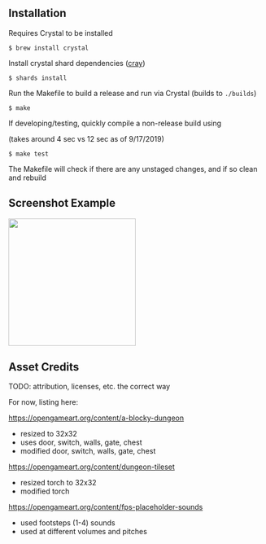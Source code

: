 ## Installation

Requires Crystal to be installed

```
$ brew install crystal
```

Install crystal shard dependencies ([cray](https://github.com/tapgg/cray))

```
$ shards install
```

Run the Makefile to build a release and run via Crystal (builds to `./builds`)

```
$ make
```

If developing/testing, quickly compile a non-release build using

(takes around 4 sec vs 12 sec as of 9/17/2019)

```
$ make test
```

The Makefile will check if there are any unstaged changes, and if so clean and rebuild

## Screenshot Example

<img src="https://user-images.githubusercontent.com/2223822/64809064-1bb50100-d55e-11e9-80b4-912859f9407d.png" width="250">


## Asset Credits

TODO: attribution, licenses, etc. the correct way

For now, listing here:

https://opengameart.org/content/a-blocky-dungeon
- resized to 32x32
- uses door, switch, walls, gate, chest
- modified door, switch, walls, gate, chest

https://opengameart.org/content/dungeon-tileset
- resized torch to 32x32
- modified torch

https://opengameart.org/content/fps-placeholder-sounds
- used footsteps (1-4) sounds
- used at different volumes and pitches
